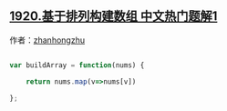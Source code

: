 ## [1920.基于排列构建数组 中文热门题解1](https://leetcode.cn/problems/build-array-from-permutation/solutions/100000/mapyi-xing-dai-ma-by-zhanhongzhu-9dl6)

作者：[zhanhongzhu](https://leetcode.cn/u/zhanhongzhu)
```js
var buildArray = function(nums) {
    return nums.map(v=>nums[v])
};
```
